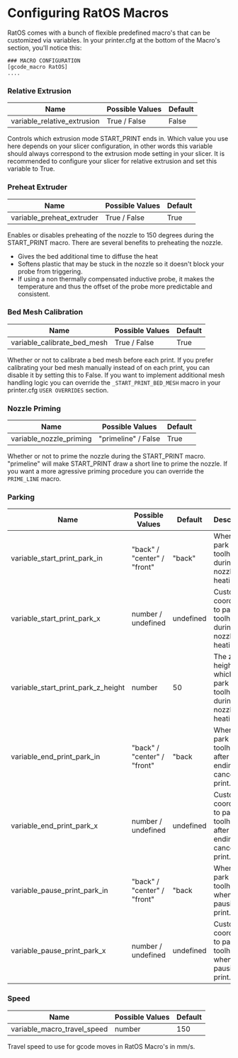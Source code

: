 # Configuring RatOS Macros

RatOS comes with a bunch of flexible predefined macro's that can be customized via variables. In your printer.cfg at the bottom of the Macro's section, you'll notice this:

```properties
### MACRO CONFIGURATION
[gcode_macro RatOS]
....
```

### Relative Extrusion

| Name                        | Possible Values | Default |
| --------------------------- | --------------- | ------- |
| variable_relative_extrusion | True / False    | False   |

Controls which extrusion mode START_PRINT ends in. Which value you use here depends on your slicer configuration, in other words this variable should always correspond to the extrusion mode setting in your slicer. It is recommended to configure your slicer for relative extrusion and set this variable to True.

### Preheat Extruder

| Name                      | Possible Values | Default |
| ------------------------- | --------------- | ------- |
| variable_preheat_extruder | True / False    | True    |

Enables or disables preheating of the nozzle to 150 degrees during the START_PRINT macro. There are several benefits to preheating the nozzle.

- Gives the bed additional time to diffuse the heat
- Softens plastic that may be stuck in the nozzle so it doesn't block your probe from triggering.
- If using a non thermally compensated inductive probe, it makes the temperature and thus the offset of the probe more predictable and consistent.

### Bed Mesh Calibration

| Name                        | Possible Values | Default |
| --------------------------- | --------------- | ------- |
| variable_calibrate_bed_mesh | True / False    | True    |

Whether or not to calibrate a bed mesh before each print. If you prefer calibrating your bed mesh manually instead of on each print, you can disable it by setting this to False.
If you want to implement additional mesh handling logic you can override the `_START_PRINT_BED_MESH` macro in your printer.cfg `USER OVERRIDES` section.

### Nozzle Priming

| Name                    | Possible Values     | Default |
| ----------------------- | ------------------- | ------- |
| variable_nozzle_priming | "primeline" / False | True    |

Whether or not to prime the nozzle during the START_PRINT macro. "primeline" will make START_PRINT draw a short line to prime the nozzle. If you want a more agressive priming procedure you can override the `PRIME_LINE` macro.

### Parking

| Name                               | Possible Values             | Default   | Description                                                                 |
| ---------------------------------- | --------------------------- | --------- | --------------------------------------------------------------------------- |
| variable_start_print_park_in       | "back" / "center" / "front" | "back"    | Where to park the toolhead during final nozzle heating.                     |
| variable_start_print_park_x        | number / undefined          | undefined | Custom X coordinate to park the toolhead during final nozzle heating.       |
| variable_start_print_park_z_height | number                      | 50        | The z height at which to park the toolhead during final nozzle heating.     |
| variable_end_print_park_in         | "back" / "center" / "front" | "back     | Where to park the toolhead after ending or canceling a print.               |
| variable_end_print_park_x          | number / undefined          | undefined | Custom X coordinate to park the toolhead after ending or canceling a print. |
| variable_pause_print_park_in       | "back" / "center" / "front" | "back     | Where to park the toolhead when pausing a print.                            |
| variable_pause_print_park_x        | number / undefined          | undefined | Custom X coordinate to park the toolhead when pausing a print.              |

### Speed

| Name                        | Possible Values | Default |
| --------------------------- | --------------- | ------- |
| variable_macro_travel_speed | number          | 150     |

Travel speed to use for gcode moves in RatOS Macro's in mm/s.
